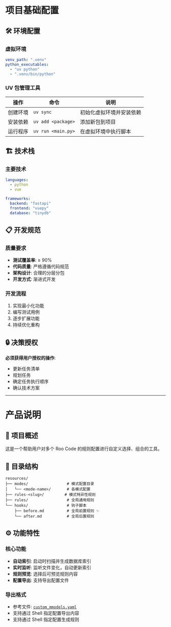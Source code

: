 # 项目基础配置

## 🛠️ 环境配置

### 虚拟环境
```yaml
venv_path: ".venv"
python_executables:
  - "uv python"
  - ".venv/bin/python"
```

### UV 包管理工具

| 操作 | 命令 | 说明 |
|------|------|------|
| 创建环境 | `uv sync` | 初始化虚拟环境并安装依赖 |
| 安装依赖 | `uv add <package>` | 添加新包到项目 |
| 运行程序 | `uv run <main.py>` | 在虚拟环境中执行脚本 |

## 🏗️ 技术栈

### 主要技术
```yaml
languages:
  - python
  - vue

frameworks:
  backend: "fastapi"
  frontend: "vuepy"
  database: "tinydb"
```

## 📋 开发规范

### 质量要求
- **测试覆盖率**: ≥ 90%
- **代码质量**: 严格遵循代码规范
- **架构设计**: 合理的分层分包
- **开发方式**: 渐进式开发

### 开发流程
1. 实现最小化功能
2. 编写测试用例
3. 逐步扩展功能
4. 持续优化重构

## 🔒 决策授权

**必须获得用户授权的操作**:
- 更新任务清单
- 规划任务
- 确定任务执行顺序
- 确认技术方案

---

# 产品说明

## 📖 项目概述

这是一个帮助用户对多个 Roo Code 的规则配置进行自定义选择、组合的工具。

## 📁 目录结构

```
resources/
├── modes/                 # 模式配置目录
│   └── <mode-name>/       # 各模式配置
├── rules-<slug>/         # 模式特异性规则
├── rules/                 # 全局通用规则
└── hooks/                 # 钩子脚本
    ├── before.md          # 全局前置规则 ✨
    └── after.md           # 全局后置规则
```

## ⚙️ 功能特性

### 核心功能
- **自动索引**: 启动时扫描并生成数据库索引
- **实时监听**: 监听文件变化，自动更新索引
- **规则预览**: 选择后可预览规则内容
- **配置导出**: 支持导出配置文件

### 导出格式
- 参考文件: [`custom_mmodels.yaml`](custom_mmodels.yaml)
- 支持通过 Shell 指定配置导出内容
- 支持通过 Shell 指定配置生成规则